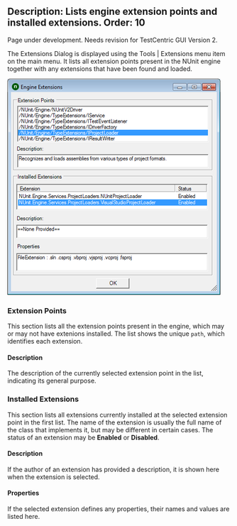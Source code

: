 Description: Lists engine extension points and installed extensions.
Order: 10
---
<div class="notice">
    Page under development. Needs revision for TestCentric GUI Version 2.
</div>

The Extensions Dialog is displayed using the Tools | Extensions menu item on the main menu. It lists all extension points present in the NUnit engine together with any extensions that have been found and loaded.

<img class="float-right" alt="Extensions Dialog" src="../img/extensionsDialog.png" />

### Extension Points

This section lists all the extension points present in the engine, which may or may not have extenions installed. The list shows the unique `path`, which identifies each extension.

#### Description

The description of the currently selected extension point in the list, indicating
its general purpose.

### Installed Extensions

This section lists all extensions currently installed at the selected extension point in the first list. The name of the extension is usually the full name of the class that implements it, but may be different in certain cases. The status of an extension may be **Enabled** or **Disabled**.

#### Description

If the author of an extension has provided a description, it is shown here when the extension is selected.

#### Properties

If the selected extension defines any properties, their names and values are listed here.
